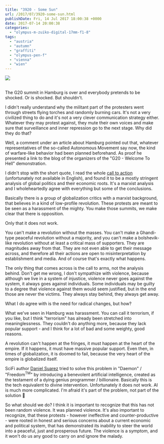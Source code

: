 ```yaml
---
title: "3920 - Some Sun"
url: /2017/07/3920-some-sun.html
publishDate: Fri, 14 Jul 2017 18:00:38 +0000
date: 2017-07-14 20:00:38
categories: 
  - "olympus-m-zuiko-digital-17mm-f1-8"
tags: 
  - "austria"
  - "autumn"
  - "graffiti"
  - "olympus-pen-f"
  - "vienna"
  - "wien"
---
```

<div class="container">
<div class="center"><a target="_blank" href="https://d25zfm9zpd7gm5.cloudfront.net/1200x1200/2016/20161108_165905_lr.jpg"><img class="webfeedsFeaturedVisual" src="https://d25zfm9zpd7gm5.cloudfront.net/0600x0600/2016/20161108_165905_lr.jpg" /></a></div>
</div>
<br />

The G20 summit in Hamburg is over and everybody pretends to be shocked. Or is shocked. But shouldn't.

I didn't really understand why the militant part of the protesters went through streets flying torches and randomly burning cars. It's not a very civilized thing to do and it's not a very clever communication strategy either. Whatever they may protest against, they mute their own voices and make sure that surveillance and inner repression go to the next stage. Why did they do that?

Well, a comment under an article about Hamburg pointed out that, whatever representatives of the so-called Autonomous Movement say now, the kind of warfare-like behavior had been planned beforehand. As proof he presented a link to the blog of the organizers of the "G20 - Welcome To Hell" demonstration.

I didn't stop with the short quote, I read the whole <a href="https://g20tohell.blackblogs.org/g20-welcome-to-hell/de/">call to action</a> (unfortunately not available in English), and found it to be a mostly stringent analysis of global politics and their economic roots. It's a marxist analysis and I wholeheartedly agree with everything but some of the conclusions.

Basically there is a group of globalization critics with a marxist background, that believes in a kind of low-profile revolution. These protests are meant to be seen as a harassment of the mighty. You make those summits, we make clear that there is opposition.

Only that it does not work.

You can't make a revolution without the masses. You can't make a Ghandi-type peaceful revolution without a majority, and you can't make a bolshevik-like revolution without at least a critical mass of supporters. They are magnitudes away from that. They are not even able to get their message across, and therefore all their actions are open to misinterpretation by establishment and media. And of course that's exactly what happens.

The only thing that comes across is the call to arms, not the analysis behind. Don't get me wrong, I don't sympathize with violence, because although we live in a system of injustice, violence never goes against the system, it always goes against individuals. Some individuals may be guilty to a degree that violence against them would seem justified, but in the end those are never the victims. They always stay behind, they always get away.

What I do agree with is the need for radical changes, but how? 

What we've seen in Hamburg was harassment. You can call it terrorism, if you like, but I think "terrorism" has already been stretched into meaninglessness. They couldn't do anything more, because they lack popular support - and I think for a lot of bad and some weighty, good reasons.

A revolution can't happen at the fringes, it must happen at the heart of the empire. If it happens, it must have massive popular support. Even then, in times of globalization, it is doomed to fail, because the very heart of the empire is globalized itself.

SciFi author <a href="http://www.thedaemon.com/">Daniel Suarez</a> tried to solve this problem in "Daemon" / "Freedom<sup>TM</sup>" by introducing a benevolent artificial intelligence, created as the testament of a dying genius programmer / billionaire. Basically this is the tech equivalent to divine intervention. Unfortunately it does not work. AI is much more complicated. I'm afraid it's part of the problem, not part of the solution 🙂

So what should we do? I think it is important to recognize that this has not been random violence. It was planned violence. It's also important to recognize, that these protests - however ineffective and counter-productive - were rooted in honest and serious concerns about a current economic and political system, that has demonstrated its inability to steer the world into a peaceful, just and prosperous future. The violence is a symptom, and it won't do us any good to carry on and ignore the malady.
